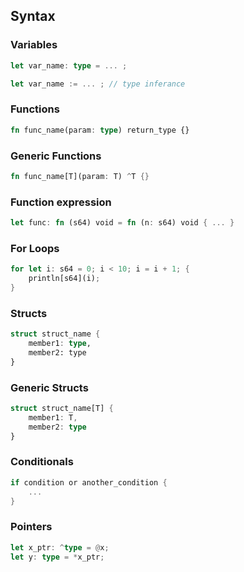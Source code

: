 ## Syntax
### Variables
```rust
let var_name: type = ... ;
```
```rust
let var_name := ... ; // type inferance
```

### Functions
```rust
fn func_name(param: type) return_type {}
```

### Generic Functions
```rust
fn func_name[T](param: T) ^T {}
```

### Function expression
```rust
let func: fn (s64) void = fn (n: s64) void { ... }
```

### For Loops
```rust
for let i: s64 = 0; i < 10; i = i + 1; {
    println[s64](i);   
}
```

### Structs
```rust
struct struct_name {
    member1: type,
    member2: type
}
```

### Generic Structs
```rust
struct struct_name[T] {
    member1: T,
    member2: type
}
```

### Conditionals
```rust
if condition or another_condition {
    ...
}
```

### Pointers
```rust
let x_ptr: ^type = @x;
let y: type = *x_ptr;
```